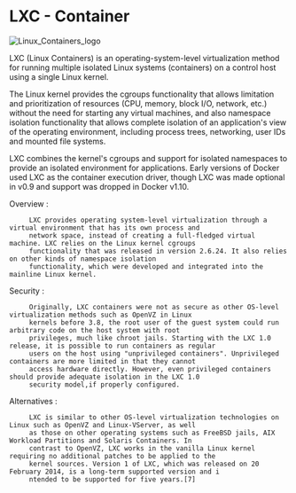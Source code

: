 # LXC - Container

![Linux_Containers_logo](https://user-images.githubusercontent.com/42691369/83990953-ead8ef80-a968-11ea-8467-ca31c773edd3.png)

LXC (Linux Containers) is an operating-system-level virtualization method for running multiple isolated Linux systems (containers) on a control host using a single Linux kernel.

The Linux kernel provides the cgroups functionality that allows limitation and prioritization of resources (CPU, memory, block I/O, network, etc.) without the need for starting any virtual machines, and also namespace isolation functionality that allows complete isolation of an application's view of the operating environment, including process trees, networking, user IDs and mounted file systems.

LXC combines the kernel's cgroups and support for isolated namespaces to provide an isolated environment for applications. Early versions of Docker used LXC as the container execution driver, though LXC was made optional in v0.9 and support was dropped in Docker v1.10.


Overview :

         LXC provides operating system-level virtualization through a virtual environment that has its own process and
         network space, instead of creating a full-fledged virtual machine. LXC relies on the Linux kernel cgroups
         functionality that was released in version 2.6.24. It also relies on other kinds of namespace isolation  
         functionality, which were developed and integrated into the mainline Linux kernel.
         
Security :

         Originally, LXC containers were not as secure as other OS-level virtualization methods such as OpenVZ in Linux 
         kernels before 3.8, the root user of the guest system could run arbitrary code on the host system with root 
         privileges, much like chroot jails. Starting with the LXC 1.0 release, it is possible to run containers as regular 
         users on the host using "unprivileged containers". Unprivileged containers are more limited in that they cannot 
         access hardware directly. However, even privileged containers should provide adequate isolation in the LXC 1.0 
         security model,if properly configured.
         
Alternatives :

         LXC is similar to other OS-level virtualization technologies on Linux such as OpenVZ and Linux-VServer, as well  
         as those on other operating systems such as FreeBSD jails, AIX Workload Partitions and Solaris Containers. In 
         contrast to OpenVZ, LXC works in the vanilla Linux kernel requiring no additional patches to be applied to the 
         kernel sources. Version 1 of LXC, which was released on 20 February 2014, is a long-term supported version and i
         ntended to be supported for five years.[7]
